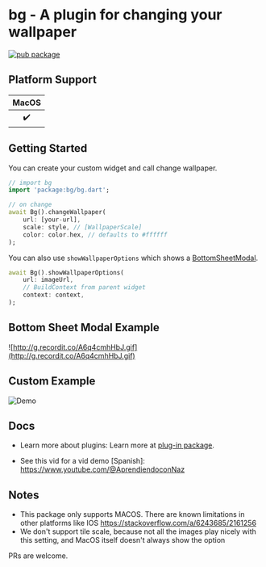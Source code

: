 # bg - A plugin for changing your wallpaper

[![pub package](https://img.shields.io/pub/v/bg.svg)](https://pub.dev/packages/bg)

## Platform Support

| MacOS |
| :---: |
|   ✔️   |

## Getting Started

You can create your custom widget and call change wallpaper.
```dart
// import bg
import 'package:bg/bg.dart';

// on change
await Bg().changeWallpaper(
    url: [your-url],
    scale: style, // [WallpaperScale]
    color: color.hex, // defaults to #ffffff
);
```

You can also use `showWallpaperOptions` which shows a [BottomSheetModal](https://api.flutter.dev/flutter/material/showModalBottomSheet.html).

```dart
await Bg().showWallpaperOptions(
    url: imageUrl,
    // BuildContext from parent widget
    context: context,
);

```


## Bottom Sheet Modal Example

![http://g.recordit.co/A6q4cmhHbJ.gif](http://g.recordit.co/A6q4cmhHbJ.gif)



## Custom Example

![Demo](https://user-images.githubusercontent.com/1899538/226887038-07bd7818-327a-41df-a62f-ad7220499971.png)


## Docs

- Learn more about plugins: Learn more at [plug-in package](https://flutter.dev/developing-packages/).

- See this vid for a vid demo [Spanish]: https://www.youtube.com/@AprendiendoconNaz

## Notes

- This package only supports MACOS. There are known limitations in other platforms like IOS https://stackoverflow.com/a/6243685/2161256
- We don't support tile scale, because not all the images play nicely with this setting, and MacOS itself doesn't always show the option


PRs are welcome.


